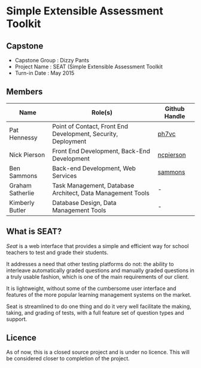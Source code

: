 # Simple Extensible Assessment Toolkit

## Capstone
* Capstone Group : Dizzy Pants
* Project Name   : SEAT (Simple Extensible Assessment Toolkit
* Turn-in Date   : May 2015

## Members
 Name             | Role(s)                                                       | Github Handle
 ---------------- | ------------------------------------------------------------- | -------------
 Pat Hennessy     | Point of Contact, Front End Development, Security, Deployment | [ph7vc](http://github.com/ph7vc)
 Nick Pierson     | Front End Development, Back-End Development                   | [ncpierson](http://github.com/ncpierson)
 Ben Sammons      | Back-end Development, Web Services                            | [sammons](http://github.com/sammons)
 Graham Satherlie | Task Management, Database Architect, Data Management Tools    | -
 Kimberly Butler  | Database Design, Data Management Tools                        | -


## What is SEAT?

 *Seat* is a web interface that provides a simple and efficient way for school teachers to test and grade their students. 
 
 It addresses a need that other testing platforms do not: the ability to interleave automatically graded questions and manually graded questions in a truly usable fashion, which is one of the main requirements of our client. 
 
 It is lightweight, without some of the cumbersome user interface and features of the more popular learning management systems on the market. 
 
 Seat is streamlined to do one thing and do it very well facilitate the making, taking, and grading of tests, with a full feature set of question types and support.


## Licence

 As of now, this is a closed source project and is under no licence. This will be considered closer to completion of the project.
